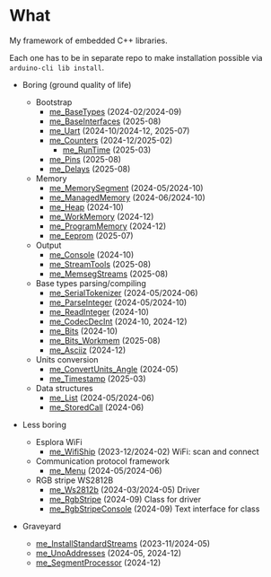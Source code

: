 # What

My framework of embedded C++ libraries.

Each one has to be in separate repo to make installation possible
via `arduino-cli lib install`.

* Boring (ground quality of life)
  * Bootstrap
    * [me_BaseTypes][me_BaseTypes] (2024-02/2024-09)
    * [me_BaseInterfaces][me_BaseInterfaces] (2025-08)
    * [me_Uart][me_Uart] (2024-10/2024-12, 2025-07)
    * [me_Counters][me_Counters] (2024-12/2025-02)
      * [me_RunTime][me_RunTime] (2025-03)
    * [me_Pins][me_Pins] (2025-08)
    * [me_Delays][me_Delays] (2025-08)
  * Memory
    * [me_MemorySegment][me_MemorySegment] (2024-05/2024-10)
    * [me_ManagedMemory][me_ManagedMemory] (2024-06/2024-10)
    * [me_Heap][me_Heap] (2024-10)
    * [me_WorkMemory][me_WorkMemory] (2024-12)
    * [me_ProgramMemory][me_ProgramMemory] (2024-12)
    * [me_Eeprom][me_Eeprom] (2025-07)
  * Output
    * [me_Console][me_Console] (2024-10)
    * [me_StreamTools][me_StreamTools] (2025-08)
    * [me_MemsegStreams][me_MemsegStreams] (2025-08)
  * Base types parsing/compiling
    * [me_SerialTokenizer][me_SerialTokenizer] (2024-05/2024-06)
    * [me_ParseInteger][me_ParseInteger] (2024-05/2024-10)
    * [me_ReadInteger][me_ReadInteger] (2024-10)
    * [me_CodecDecInt][me_CodecDecInt] (2024-10, 2024-12)
    * [me_Bits][me_Bits] (2024-10)
    * [me_Bits_Workmem][me_Bits_Workmem] (2025-08)
    * [me_Asciiz][me_Asciiz] (2024-12)
  * Units conversion
    * [me_ConvertUnits_Angle][me_ConvertUnits_Angle] (2024-05)
    * [me_Timestamp][me_Timestamp] (2025-03)
  * Data structures
    * [me_List][me_List] (2024-05/2024-06)
    * [me_StoredCall][me_StoredCall] (2024-06)

* Less boring
  * Esplora WiFi
    * [me_WifiShip][me_WifiShip] (2023-12/2024-02) WiFi: scan and connect
  * Communication protocol framework
    * [me_Menu][me_Menu] (2024-05/2024-06)
  * RGB stripe WS2812B
    * [me_Ws2812b][me_Ws2812b] (2024-03/2024-05) Driver
    * [me_RgbStripe][me_RgbStripe] (2024-09) Class for driver
    * [me_RgbStripeConsole][me_RgbStripeConsole] (2024-09) Text interface for class

* Graveyard
  * [me_InstallStandardStreams][me_InstallStandardStreams] (2023-11/2024-05)
  * [me_UnoAddresses][me_UnoAddresses] (2024-05, 2024-12)
  * [me_SegmentProcessor][me_SegmentProcessor] (2024-12)

[me_BaseTypes]: https://github.com/martin-eden/Embedded-me_BaseTypes
[me_BaseInterfaces]: https://github.com/martin-eden/Embedded-me_BaseInterfaces
[me_Uart]: https://github.com/martin-eden/Embedded-me_Uart
[me_Counters]: https://github.com/martin-eden/Embedded-me_Counters
[me_RunTime]: https://github.com/martin-eden/Embedded-me_RunTime
[me_Pins]: https://github.com/martin-eden/Embedded-me_Pins
[me_Delays]: https://github.com/martin-eden/Embedded-me_Delays

[me_MemorySegment]: https://github.com/martin-eden/Embedded-me_MemorySegment
[me_ManagedMemory]: https://github.com/martin-eden/Embedded-me_ManagedMemory
[me_Heap]: https://github.com/martin-eden/Embedded-me_Heap
[me_WorkMemory]: https://github.com/martin-eden/Embedded-me_WorkMemory
[me_ProgramMemory]: https://github.com/martin-eden/Embedded-me_ProgramMemory
[me_Eeprom]: https://github.com/martin-eden/Embedded-me_Eeprom

[me_Console]: https://github.com/martin-eden/Embedded-me_Console
[me_StreamTools]: https://github.com/martin-eden/Embedded-me_StreamTools
[me_MemsegStreams]: https://github.com/martin-eden/Embedded-me_MemsegStreams

[me_SerialTokenizer]: https://github.com/martin-eden/Embedded-me_SerialTokenizer
[me_ParseInteger]: https://github.com/martin-eden/Embedded-me_ParseInteger
[me_ReadInteger]: https://github.com/martin-eden/Embedded-me_ReadInteger
[me_CodecDecInt]: https://github.com/martin-eden/Embedded-me_CodecDecInt
[me_Bits]: https://github.com/martin-eden/Embedded-me_Bits
[me_Bits_Workmem]: https://github.com/martin-eden/Embedded-me_Bits_Workmem
[me_Asciiz]: https://github.com/martin-eden/Embedded-me_Asciiz

[me_ConvertUnits_Angle]: https://github.com/martin-eden/Embedded-me_ConvertUnits_Angle
[me_Timestamp]: https://github.com/martin-eden/Embedded-me_Timestamp

[me_List]: https://github.com/martin-eden/Embedded-me_List
[me_StoredCall]: https://github.com/martin-eden/Embedded-me_StoredCall

[me_WifiShip]: https://github.com/martin-eden/Embedded-me_WifiShip
[me_Menu]: https://github.com/martin-eden/Embedded-me_Menu
[me_Ws2812b]: https://github.com/martin-eden/Embedded-me_Ws2812b
[me_RgbStripe]: https://github.com/martin-eden/Embedded-me_RgbStripe
[me_RgbStripeConsole]: https://github.com/martin-eden/Embedded-me_RgbStripeConsole

[me_InstallStandardStreams]: https://github.com/martin-eden/Embedded-me_InstallStandardStreams
[me_UnoAddresses]: https://github.com/martin-eden/Embedded-me_UnoAddresses
[me_SegmentProcessor]: https://github.com/martin-eden/Embedded-me_SegmentProcessor

